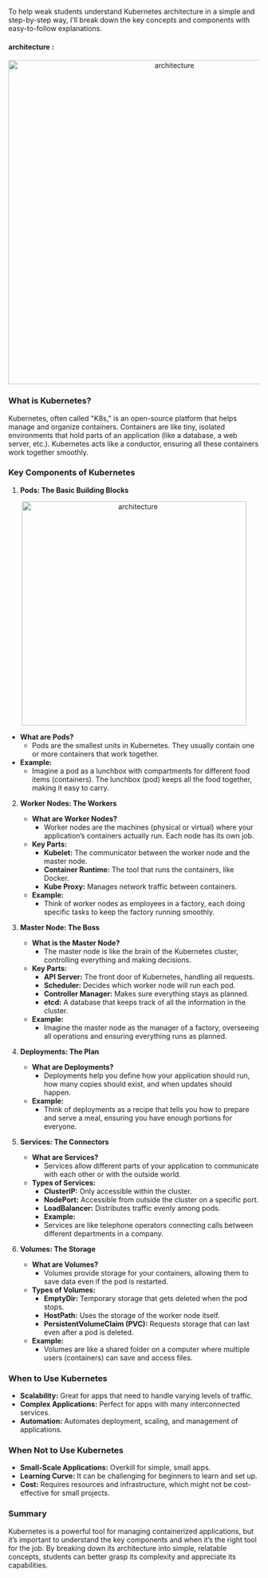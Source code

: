 To help weak students understand Kubernetes architecture in a simple and step-by-step way, I'll break down the key concepts and components with easy-to-follow explanations.
#### architecture :
<p align="center">
  <img src="https://miro.medium.com/v2/resize:fit:1400/format:webp/0*fOP7i8w794bWvUuM.png" width="650" title="architecture">
</p>


### What is Kubernetes?

Kubernetes, often called "K8s," is an open-source platform that helps manage and organize containers. Containers are like tiny,
isolated environments that hold parts of an application (like a database, a web server, etc.). Kubernetes acts like a conductor, ensuring all these containers work together smoothly.

### Key Components of Kubernetes

1. **Pods: The Basic Building Blocks**

<p align="center">
  <img src="[https://miro.medium.com/v2/resize:fit:1400/format:webp/0*fOP7i8w794bWvUuM.png](https://miro.medium.com/v2/resize:fit:1100/format:webp/1*Ov0hT6_59NzMS7o2Ea-P-Q.png)](https://k21academy.com/wp-content/uploads/2020/09/Screenshot-258.png)" width="450" title="architecture">
</p>

   - **What are Pods?**
     - Pods are the smallest units in Kubernetes. They usually contain one or more containers that work together.
   - **Example:**
     - Imagine a pod as a lunchbox with compartments for different food items (containers). The lunchbox (pod) keeps all the food together, making it easy to carry.

2. **Worker Nodes: The Workers**
   - **What are Worker Nodes?**
     - Worker nodes are the machines (physical or virtual) where your application’s containers actually run. Each node has its own job.
   - **Key Parts:**
     - **Kubelet:** The communicator between the worker node and the master node.
     - **Container Runtime:** The tool that runs the containers, like Docker.
     - **Kube Proxy:** Manages network traffic between containers.
   - **Example:**
     - Think of worker nodes as employees in a factory, each doing specific tasks to keep the factory running smoothly.

3. **Master Node: The Boss**
   - **What is the Master Node?**
     - The master node is like the brain of the Kubernetes cluster, controlling everything and making decisions.
   - **Key Parts:**
     - **API Server:** The front door of Kubernetes, handling all requests.
     - **Scheduler:** Decides which worker node will run each pod.
     - **Controller Manager:** Makes sure everything stays as planned.
     - **etcd:** A database that keeps track of all the information in the cluster.
   - **Example:**
     - Imagine the master node as the manager of a factory, overseeing all operations and ensuring everything runs as planned.

4. **Deployments: The Plan**
   - **What are Deployments?**
     - Deployments help you define how your application should run, how many copies should exist, and when updates should happen.
   - **Example:**
     - Think of deployments as a recipe that tells you how to prepare and serve a meal, ensuring you have enough portions for everyone.

5. **Services: The Connectors**
   - **What are Services?**
     - Services allow different parts of your application to communicate with each other or with the outside world.
   - **Types of Services:**
     - **ClusterIP:** Only accessible within the cluster.
     - **NodePort:** Accessible from outside the cluster on a specific port.
     - **LoadBalancer:** Distributes traffic evenly among pods.
     - **Example:**
     - Services are like telephone operators connecting calls between different departments in a company.

6. **Volumes: The Storage**
   - **What are Volumes?**
     - Volumes provide storage for your containers, allowing them to save data even if the pod is restarted.
   - **Types of Volumes:**
     - **EmptyDir:** Temporary storage that gets deleted when the pod stops.
     - **HostPath:** Uses the storage of the worker node itself.
     - **PersistentVolumeClaim (PVC):** Requests storage that can last even after a pod is deleted.
   - **Example:**
     - Volumes are like a shared folder on a computer where multiple users (containers) can save and access files.

### When to Use Kubernetes

- **Scalability:** Great for apps that need to handle varying levels of traffic.
- **Complex Applications:** Perfect for apps with many interconnected services.
- **Automation:** Automates deployment, scaling, and management of applications.

### When Not to Use Kubernetes

- **Small-Scale Applications:** Overkill for simple, small apps.
- **Learning Curve:** It can be challenging for beginners to learn and set up.
- **Cost:** Requires resources and infrastructure, which might not be cost-effective for small projects.

### Summary

Kubernetes is a powerful tool for managing containerized applications, but it’s important to understand the key components and when it’s the right tool for the job. By breaking down its architecture into simple, relatable concepts, students can better grasp its complexity and appreciate its capabilities.

[def]: ttps://miro.medium.com/v2/resize:fit:1400/format:webp/0*fOP7i8w794bWvUuM.pn
[def2]: def
